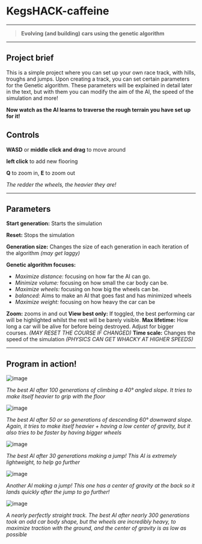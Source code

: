 # **KegsHACK-caffeine**
---
> **Evolving (and building) cars using the genetic algorithm**
---

## Project brief
This is a simple project where you can set up your own race track, with hills, troughs and jumps. Upon creating a track, you can set certain parameters for the Genetic algorithm. 
These parameters will be explained in detail later in the text, but with them you can modify the aim of the AI, the speed of the simulation and more!

**Now watch as the AI learns to traverse the rough terrain you have set up for it!**

## Controls
**WASD** or **middle click and drag** to move around

**left click** to add new flooring

**Q** to zoom in, **E** to zoom out

*The redder the wheels, the heavier they are!*

---

## Parameters

**Start generation:** Starts the simulation

**Reset:** Stops the simulation

**Generation size:** Changes the size of each generation in each iteration of the algorithm *(may get laggy)*

**Genetic algorithm focuses:**

  - *Maximize distance:* focusing on how far the AI can go.
  - *Minimize volume:* focusing on how small the car body can be.
  - *Maximize wheels:* focusing on how big the wheels can be. 
  - *balanced:* Aims to make an AI that goes fast and has minimized wheels
  - *Maximize weight:* focusing on how heavy the car can be

**Zoom:** zooms in and out
**View best only:** If toggled, the best performing car will be highlighted whilst the rest will be barely visible.
**Max lifetime:** How long a car will be alive for before being destroyed. Adjust for bigger courses. *(MAY RESET THE COURSE IF CHANGED)*
**Time scale:** Changes the speed of the simulation *(PHYSICS CAN GET WHACKY AT HIGHER SPEEDS)*

---

## Program in action!

![image](https://user-images.githubusercontent.com/47331292/147823993-6ddd2e87-d312-4231-8a14-5953cc15d263.png)

*The best AI after 100 generations of climbing a 40° angled slope. It tries to make itself heavier to grip with the floor*

![image](https://user-images.githubusercontent.com/47331292/147824364-7010e388-2454-4671-91b8-a6a770ea4568.png)

*The best AI after 50 or so generations of descending 60° downward slope. Again, it tries to make itself heavier + having a low center of gravity, but it also tries to be faster by having bigger wheels*

![image](https://user-images.githubusercontent.com/47331292/147825500-b1481181-f8d0-42a3-a8d7-b53b242a394a.png)

*The best AI after 30 generations making a jump! This AI is extremely lightweight, to help go further*

![image](https://user-images.githubusercontent.com/47331292/147825584-a590bdac-0663-462d-8f52-2dd37c2967d6.png)

*Another AI making a jump! This one has a center of gravity at the back so it lands quickly after the jump to go further!*

![image](https://user-images.githubusercontent.com/47331292/147827001-3da7b41e-447d-4676-b9fc-8dfd734fc9e8.png)

*A nearly perfectly straight track. The best AI after nearly 300 generations took an odd car body shape, but the wheels are incredibly heavy, to maximize traction with the ground, and the center of gravity is as low as possible*


